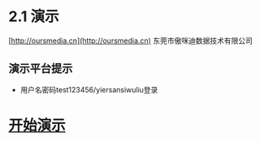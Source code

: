 # 2.1 演示

[http://oursmedia.cn](http://oursmedia.cn) 东莞市傲咪迪数据技术有限公司

## 演示平台提示
+ 用户名密码test123456/yiersansiwuliu登录 

  
# [开始演示](http://omddata.demo.oursmedia.cn)